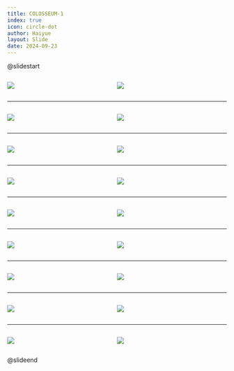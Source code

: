```yaml
---
title: COLOSSEUM-1
index: true
icon: circle-dot
author: Haiyue
layout: Slide
date: 2024-09-23
---
```

 
@slidestart

<div style="display:flex">
<div style="flex:1">

![](/reading/english/Level-L/COLOSSEUM-1/001.webp)
</div>
<div style="flex:1">

![](/reading/english/Level-L/COLOSSEUM-1/002.webp)
</div>
</div>

---

<div style="display:flex">
<div style="flex:1">

![](/reading/english/Level-L/COLOSSEUM-1/003.webp)
</div>
<div style="flex:1">

![](/reading/english/Level-L/COLOSSEUM-1/004.webp)
</div>
</div>

---

<div style="display:flex">
<div style="flex:1">

![](/reading/english/Level-L/COLOSSEUM-1/005.webp)
</div>
<div style="flex:1">

![](/reading/english/Level-L/COLOSSEUM-1/006.webp)
</div>
</div>

---

<div style="display:flex">
<div style="flex:1">

![](/reading/english/Level-L/COLOSSEUM-1/007.webp)
</div>
<div style="flex:1">

![](/reading/english/Level-L/COLOSSEUM-1/008.webp)
</div>
</div>

---

<div style="display:flex">
<div style="flex:1">

![](/reading/english/Level-L/COLOSSEUM-1/009.webp)
</div>
<div style="flex:1">

![](/reading/english/Level-L/COLOSSEUM-1/010.webp)
</div>
</div>

---

<div style="display:flex">
<div style="flex:1">

![](/reading/english/Level-L/COLOSSEUM-1/011.webp)
</div>
<div style="flex:1">

![](/reading/english/Level-L/COLOSSEUM-1/012.webp)
</div>
</div>

---

<div style="display:flex">
<div style="flex:1">

![](/reading/english/Level-L/COLOSSEUM-1/013.webp)
</div>
<div style="flex:1">

![](/reading/english/Level-L/COLOSSEUM-1/014.webp)
</div>
</div>

---

<div style="display:flex">
<div style="flex:1">

![](/reading/english/Level-L/COLOSSEUM-1/015.webp)
</div>
<div style="flex:1">

![](/reading/english/Level-L/COLOSSEUM-1/016.webp)
</div>
</div>

---

<div style="display:flex">
<div style="flex:1">

![](/reading/english/Level-L/COLOSSEUM-1/017.webp)
</div>
<div style="flex:1">

![](/reading/english/Level-L/COLOSSEUM-1/018.webp)
</div>
</div>

@slideend